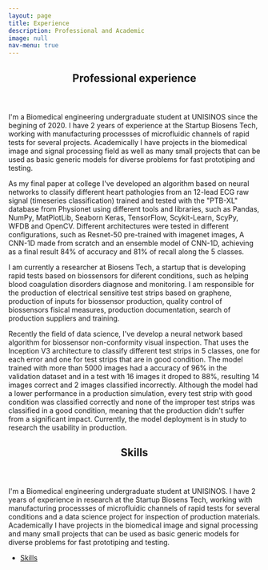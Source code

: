 ```yaml
---
layout: page
title: Experience
description: Professional and Academic
image: null
nav-menu: true
---
```


<!-- Main -->
<div id="main" class="alt">

<!-- One -->
<section id="one">
	<div class="inner">
		<header class="major">
			<h1>Professional experience</h1>
		</header>

<!-- Content -->
<section id="one">
	<div class="inner">
        <p>I'm a Biomedical engineering undergraduate student at UNISINOS since the begining of 2020. I have 2 years of experience at the Startup Biosens Tech, working with manufacturing processses of microfluidic channels of rapid tests for several projects. Academically I have projects in the biomedical image and signal processing field as well as many small projects that can be used as basic generic models for diverse problems for fast prototiping and testing.</p>
        <p>As my final paper at college I've developed an algorithm based on neural networks to classify different heart pathologies from an 12-lead ECG raw signal (timeseries classification) trained and tested with the "PTB-XL" database from Physionet using different tools and libraries, such as Pandas, NumPy, MatPlotLib, Seaborn Keras, TensorFlow, Scykit-Learn, ScyPy, WFDB and OpenCV. Different architectures were tested in different configurations, such as Resnet-50 pre-trained with imagenet images, A CNN-1D made from scratch and an ensemble model of CNN-1D, achieving as a final result 84% of accuracy and 81% of recall along the 5 classes.</p>
        <p>I am currently a researcher at Biosens Tech, a startup that is developing rapid tests based on biossensors for diferent conditions, such as helping blood coagulation disorders diagnose and monitoring. I am responsible for the production of electrical sensitive test strips based on graphene, production of inputs for biossensor production, quality control of biossensors fisical measures, production documentation, search of production suppliers and training.</p>
        <p>Recently the field of data science, I've develop a neural network based algorithm for biossensor non-conformity visual inspection. That uses the Inception V3 architecture to classify different test strips in 5 classes, one for each error and one for test strips that are in good condition. The model trained with more than 5000 images had a accuracy of 96% in the validation dataset and in a test with 16 images it droped to 88%, resulting 14 images correct and 2 images classified incorrectly. Although the model had a lower performance in a production simulation, every test strip with good condition was classified correctly and none of the improper test strips was classified in a good condition, meaning that the production didn't suffer from a significant impact. Currently, the model deployment is in study to research the usability in production.</p>
    </div>
</section>

<section id="three">
	<div class="inner">
		<header class="major">
			<h2>Skills</h2>
		</header>
		<p>I'm a Biomedical engineering undergraduate student at UNISINOS. I have 2 years of experience in research at the Startup Biosens Tech, working with manufacturing processses of microfluidic channels of rapid tests for several conditions and a data science project for inspection of production materials. Academically I have projects in the biomedical image and signal processing and many small projects that can be used as basic generic models for diverse problems for fast prototiping and testing.</p>
		<ul class="actions">
			<li><a href="skills.html" class="button next">Skills</a></li>
		</ul>
	</div>
</section>